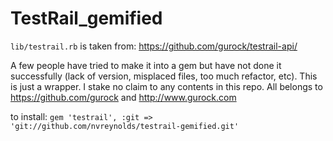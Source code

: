 # TestRail_gemified

`lib/testrail.rb` is taken from: https://github.com/gurock/testrail-api/

A few people have tried to make it into a gem but have not done it successfully (lack of version, misplaced files, too much refactor, etc).  This is just a wrapper.  I stake no claim to any contents in this repo.  All belongs to https://github.com/gurock and http://www.gurock.com

to install:
`gem 'testrail', :git => 'git://github.com/nvreynolds/testrail-gemified.git'`
